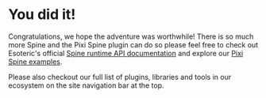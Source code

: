 # You did it!

Congratulations, we hope the adventure was worthwhile! There is so much more Spine and the Pixi Spine plugin can do so please feel free to check out Esoteric's official [Spine runtime API documentation](https://esotericsoftware.com/spine-api-reference) and explore our [Pixi Spine examples](https://github.com/pixijs/spine-v8/tree/main/examples).

Please also checkout our full list of plugins, libraries and tools in our ecosystem on the site navigation bar at the top.